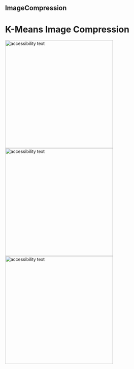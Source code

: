 ## ImageCompression
# K-Means Image Compression

<img src="https://i.ibb.co/DRkRrQs/54654654.png" width="350" alt="accessibility text"> 
<img src="https://image.flaticon.com/icons/svg/60/60758.svg" width="350" alt="accessibility text">
<img src="https://i.ibb.co/GCkLQ3d/46546854865.png" width="350" alt="accessibility text">

